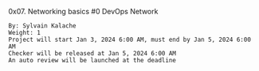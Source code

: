 0x07. Networking basics #0
DevOps Network

    By: Sylvain Kalache
    Weight: 1
    Project will start Jan 3, 2024 6:00 AM, must end by Jan 5, 2024 6:00 AM
    Checker will be released at Jan 5, 2024 6:00 AM
    An auto review will be launched at the deadline
